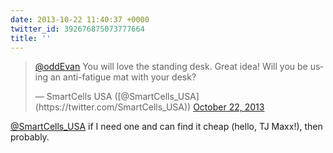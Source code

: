 ```yaml
---
date: 2013-10-22 11:40:37 +0000
twitter_id: 392676875073777664
title: ''
---
```


<blockquote class="twitter-tweet"><p lang="en" dir="ltr"><a href="https://twitter.com/oddEvan?ref_src=twsrc%5Etfw">@oddEvan</a> You will love the standing desk. Great idea! Will you be using an anti-fatigue mat with your desk?</p>&mdash; SmartCells USA ([@SmartCells_USA](https://twitter.com/SmartCells_USA)) <a href="https://twitter.com/SmartCells_USA/status/392676392233472000?ref_src=twsrc%5Etfw">October 22, 2013</a></blockquote>
<script async src="https://platform.twitter.com/widgets.js" charset="utf-8"></script>

[@SmartCells_USA](https://twitter.com/SmartCells_USA) if I need one and can find it cheap (hello, TJ Maxx!), then probably.
